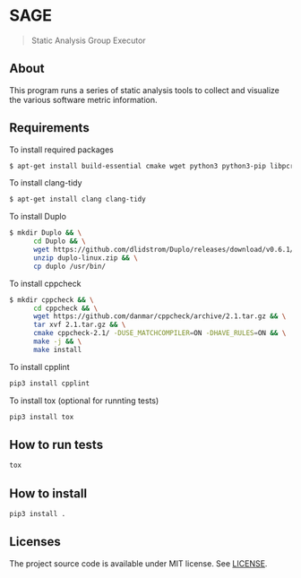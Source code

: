 # SAGE

> Static Analysis Group Executor


## About

This program runs a series of static analysis tools to collect and visualize the various software metric information.


## Requirements

To install required packages

```bash
$ apt-get install build-essential cmake wget python3 python3-pip libpcre3-dev unzip
```

To install clang-tidy
```bash
$ apt-get install clang clang-tidy
```

To install Duplo
```bash
$ mkdir Duplo && \
      cd Duplo && \
      wget https://github.com/dlidstrom/Duplo/releases/download/v0.6.1/duplo-linux.zip && \
      unzip duplo-linux.zip && \
      cp duplo /usr/bin/
```

To install cppcheck
```bash
$ mkdir cppcheck && \
      cd cppcheck && \
      wget https://github.com/danmar/cppcheck/archive/2.1.tar.gz && \
      tar xvf 2.1.tar.gz && \
      cmake cppcheck-2.1/ -DUSE_MATCHCOMPILER=ON -DHAVE_RULES=ON && \
      make -j && \
      make install
```

To install cpplint
```bash
pip3 install cpplint
```

To install tox (optional for runnting tests)
```bash
pip3 install tox
```


## How to run tests

```bash
tox
```


## How to install

```bash
pip3 install .
```


## Licenses

The project source code is available under MIT license. See [LICENSE](LICENSE).
